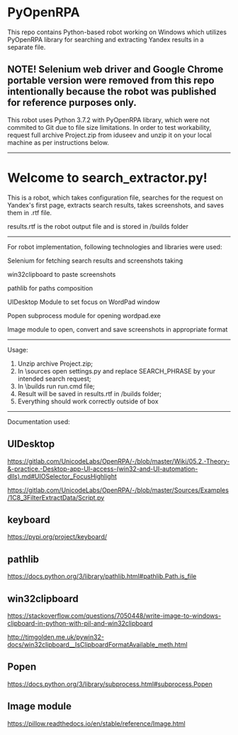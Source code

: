 # PyOpenRPA
This repo contains Python-based robot working on Windows which utilizes PyOpenRPA library for searching and extracting Yandex results in a separate file.

## NOTE! Selenium web driver and Google Chrome portable version were removed from this repo intentionally because the robot was published for reference purposes only.

This robot uses Python 3.7.2 with PyOpenRPA library, which were not commited to Git due to file size limitations. 
In order to test workability, request full archive Project.zip from iduseev and unzip it on your local machine as per instructions below. 
_________________________________________________________________________________________________________________________________________________________________
# Welcome to search_extractor.py!

This is a robot, which takes configuration file, searches for the request on Yandex's first page, extracts search results, takes screenshots, and saves them in .rtf file.

results.rtf is the robot output file and is stored in /builds folder

_________________________________________________________________________________________________________________________________________________________________

For robot implementation, following technologies and libraries were used:

Selenium for fetching search results and screenshots taking

win32clipboard to paste screenshots

pathlib for paths composition

UIDesktop Module to set focus on WordPad window

Popen subprocess module for opening wordpad.exe

Image module to open, convert and save screenshots in appropriate format

_________________________________________________________________________________________________________________________________________________________________
Usage:

1. Unzip archive Project.zip;
2. In \sources open settings.py and replace SEARCH_PHRASE by your intended search request;
3. In \builds run run.cmd file;
4. Result will be saved in results.rtf in /builds folder;
5. Everything should work correctly outside of box


_________________________________________________________________________________________________________________________________________________________________
Documentation used:

UIDesktop
---------------
https://gitlab.com/UnicodeLabs/OpenRPA/-/blob/master/Wiki/05.2.-Theory-&-practice.-Desktop-app-UI-access-(win32-and-UI-automation-dlls).md#UIOSelector_FocusHighlight

https://gitlab.com/UnicodeLabs/OpenRPA/-/blob/master/Sources/Examples/1C8_3FilterExtractData/Script.py


keyboard
---------------
https://pypi.org/project/keyboard/


pathlib
---------------
https://docs.python.org/3/library/pathlib.html#pathlib.Path.is_file


win32clipboard
---------------
https://stackoverflow.com/questions/7050448/write-image-to-windows-clipboard-in-python-with-pil-and-win32clipboard

http://timgolden.me.uk/pywin32-docs/win32clipboard__IsClipboardFormatAvailable_meth.html


Popen
---------------
https://docs.python.org/3/library/subprocess.html#subprocess.Popen

Image module
---------------
https://pillow.readthedocs.io/en/stable/reference/Image.html

